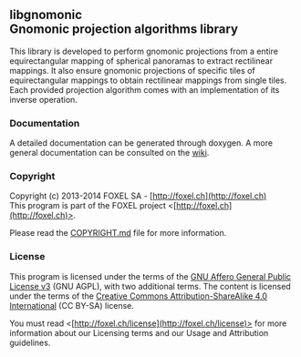
## libgnomonic<br />Gnomonic projection algorithms library

This library is developed to perform gnomonic projections from a entire equirectangular mapping of spherical panoramas to extract rectilinear mappings. It also ensure gnomonic projections of specific tiles of equirectangular mappings to obtain rectilinear mappings from single tiles. Each provided projection algorithm comes with an implementation of its inverse operation.


### Documentation

A detailed documentation can be generated through doxygen. A more general documentation can be consulted on the [wiki](https://github.com/FoxelSA/libgnomonic/wiki).

### Copyright

Copyright (c) 2013-2014 FOXEL SA - [http://foxel.ch](http://foxel.ch)<br />
This program is part of the FOXEL project <[http://foxel.ch](http://foxel.ch)>.

Please read the [COPYRIGHT.md](COPYRIGHT.md) file for more information.


### License

This program is licensed under the terms of the
[GNU Affero General Public License v3](http://www.gnu.org/licenses/agpl.html)
(GNU AGPL), with two additional terms. The content is licensed under the terms
of the
[Creative Commons Attribution-ShareAlike 4.0 International](http://creativecommons.org/licenses/by-sa/4.0/)
(CC BY-SA) license.

You must read <[http://foxel.ch/license](http://foxel.ch/license)> for more
information about our Licensing terms and our Usage and Attribution guidelines.
